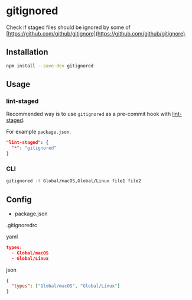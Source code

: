 # gitignored

Check if staged files should be ignored by some of [https://github.com/github/gitignore](https://github.com/github/gitignore).

## Installation

```sh
npm install --save-dev gitignored
```

## Usage

### lint-staged

Recommended way is to use `gitignored` as a pre-commit hook with [lint-staged](https://github.com/okonet/lint-staged).

For example `package.json`:
```json
"lint-staged": {
  "*": "gitignored"
}
```

### CLI

```sh
gitignored -t Global/macOS,Global/Linux file1 file2
```

## Config

- package.json

.gitignoredrc

yaml
```json
types:
  - Global/macOS
  - Global/Linux
```

json
```json
{
  "types": ["Global/macOS", "Global/Linux"]
}
```
